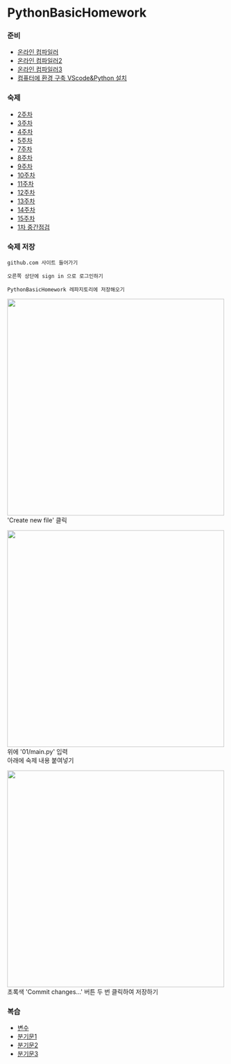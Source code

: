 # PythonBasicHomework

### 준비
- [온라인 컴파일러](https://replit.com/languages/python3)
- [온라인 컴파일러2](https://www.onlinegdb.com/online_python_compiler)
- [온라인 컴파일러3](https://www.programiz.com/python-programming/online-compiler)
- [컴퓨터에 환경 구축 VScode&Python 설치](https://blog.naver.com/whale_coding/222689650435)

### 숙제
- [2주차](01/숙제.md)
- [3주차](100/03.md)
- [4주차](100/04.md)
- [5주차](100/05.md)
- [7주차](100/07.md)
- [8주차](100/08.md)
- [9주차](100/09.md)
- [10주차](100/10.md)
- [11주차](100/11.md)
- [12주차](100/12.md)
- [13주차](13/숙제.md)
- [14주차](14/숙제.md)
- [15주차](15/숙제.md)
- [1차 중간점검](101/숙제.md)


### 숙제 저장
```
github.com 사이트 들어가기

오른쪽 상단에 sign in 으로 로그인하기

PythonBasicHomework 레파지토리에 저장해오기
```
<img width="500px" src="https://github.com/whalecoding/PythonBasicHomework/assets/48852104/56200eeb-9336-4d6c-b7ce-0263c57b31ee"></img>   
'Create new file' 클릭

<img width="500px" src="https://github.com/whalecoding/PythonBasicHomework/assets/48852104/22458558-7b65-434b-8769-5369f353ae7b"></img>   
위에 '01/main.py' 입력    
아래에 숙제 내용 붙여넣기

<img width="500px" src="https://github.com/whalecoding/PythonBasicHomework/assets/48852104/666785a9-9a9d-475b-bd61-25c80d300326"></img>    
초록색 'Commit changes...' 버튼 두 번 클릭하여 저장하기




### 복습
- [변수](복습/01.md)
- [분기문1](복습/02.md)
- [분기문2](복습/03.md)
- [분기문3](복습/04.md)
